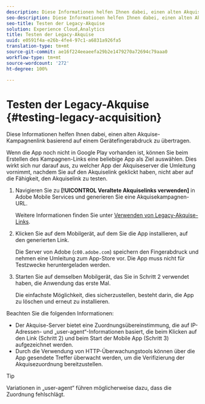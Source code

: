 ```yaml
---
description: Diese Informationen helfen Ihnen dabei, einen alten Akquise-Kampagnenlink basierend auf einem Gerätefingerabdruck zu übertragen.
seo-description: Diese Informationen helfen Ihnen dabei, einen alten Akquise-Kampagnenlink basierend auf einem Gerätefingerabdruck zu übertragen.
seo-title: Testen der Legacy-Akquise
solution: Experience Cloud,Analytics
title: Testen der Legacy-Akquise
uuid: e0591f4a-e26b-4fe4-97c1-a6831a926fa5
translation-type: tm+mt
source-git-commit: ae16f224eeaeefa29b2e1479270a72694c79aaa0
workflow-type: tm+mt
source-wordcount: '272'
ht-degree: 100%

---
```



# Testen der Legacy-Akquise {#testing-legacy-acquisition}

Diese Informationen helfen Ihnen dabei, einen alten Akquise-Kampagnenlink basierend auf einem Gerätefingerabdruck zu übertragen.

Wenn die App noch nicht in Google Play vorhanden ist, können Sie beim Erstellen des Kampagnen-Links eine beliebige App als Ziel auswählen. Dies wirkt sich nur darauf aus, zu welcher App der Akquiseserver die Umleitung vornimmt, nachdem Sie auf den Akquiselink geklickt haben, nicht aber auf die Fähigkeit, den Akquiselink zu testen.

1. Navigieren Sie zu **[!UICONTROL Veraltete Akquiselinks verwenden]** in Adobe Mobile Services und generieren Sie eine Akquisekampagnen-URL.

   Weitere Informationen finden Sie unter [Verwenden von Legacy-Akquise-Links](/help/using/acquisition-main/c-marketing-links-builder/t-create-edit-adobe-links/c-use-legacy-acquisition-links/c-use-legacy-acquisition-links.md).

1. Klicken Sie auf dem Mobilgerät, auf dem Sie die App installieren, auf den generierten Link.

   Die Server von Adobe (`c00.adobe.com`) speichern den Fingerabdruck und nehmen eine Umleitung zum App-Store vor. Die App muss nicht für Testzwecke heruntergeladen werden.

1. Starten Sie auf demselben Mobilgerät, das Sie in Schritt 2 verwendet haben, die Anwendung das erste Mal.

   Die einfachste Möglichkeit, dies sicherzustellen, besteht darin, die App zu löschen und erneut zu installieren.

Beachten Sie die folgenden Informationen:

* Der Akquise-Server bietet eine Zuordnungsübereinstimmung, die auf IP-Adressen- und „user-agent“-Informationen basiert, die beim Klicken auf den Link (Schritt 2) und beim Start der Mobile App (Schritt 3) aufgezeichnet werden.
* Durch die Verwendung von HTTP-Überwachungstools können über die App gesendete Treffer überwacht werden, um die Verifizierung der Akquisezuordnung bereitzustellen.

>[!TIP]
>
>Variationen in „user-agent“ führen möglicherweise dazu, dass die Zuordnung fehlschlägt.
